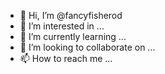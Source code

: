 - 👋 Hi, I’m @fancyfisherod
- 👀 I’m interested in ...
- 🌱 I’m currently learning ...
- 💞️ I’m looking to collaborate on ...
- 📫 How to reach me ...

<!---
fancyfisherod/fancyfisherod is a ✨ special ✨ repository because its `README.md` (this file) appears on your GitHub profile.
You can click the Preview link to take a look at your changes.
--->
